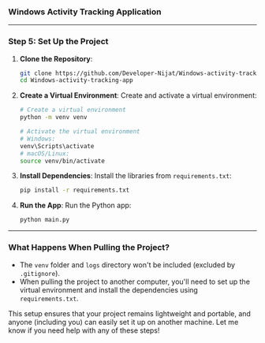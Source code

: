 ### Windows Activity Tracking Application

---

### Step 5: Set Up the Project

1. **Clone the Repository**:
   ```bash
   git clone https://github.com/Developer-Nijat/Windows-activity-tracking-app
   cd Windows-activity-tracking-app
   ```

2. **Create a Virtual Environment**:
   Create and activate a virtual environment:
   ```bash
   # Create a virtual environment
   python -m venv venv

   # Activate the virtual environment
   # Windows:
   venv\Scripts\activate
   # macOS/Linux:
   source venv/bin/activate
   ```

3. **Install Dependencies**:
   Install the libraries from `requirements.txt`:
   ```bash
   pip install -r requirements.txt
   ```

4. **Run the App**:
   Run the Python app:
   ```bash
   python main.py
   ```

---

### What Happens When Pulling the Project?

- The `venv` folder and `logs` directory won't be included (excluded by `.gitignore`).
- When pulling the project to another computer, you'll need to set up the virtual environment and install the dependencies using `requirements.txt`.

This setup ensures that your project remains lightweight and portable, and anyone (including you) can easily set it up on another machine. Let me know if you need help with any of these steps!
